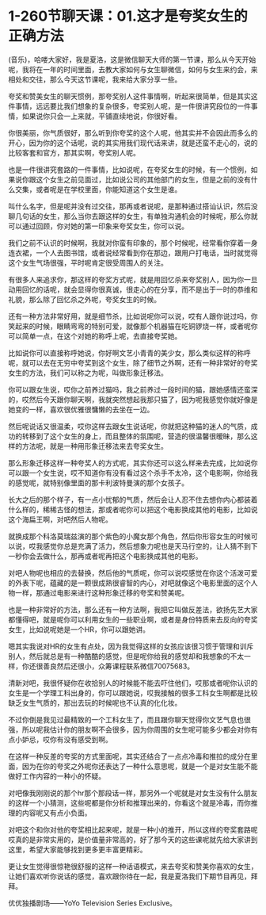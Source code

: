 # 1-260节聊天课：01.这才是夸奖女生的正确方法

(音乐)，哈喽大家好，我是夏洛，这是微信聊天大师的第一节课，那么从今天开始呢，我将在一年的时间里面，去教大家如何与女生聊微信，如何与女生来约会，来相处和交往，那么今天这节课呢，我来给大家分享一些。

夸奖和赞美女生的聊天惯例，那夸奖别人这件事情啊，听起来很简单，但是其实这件事情，远远要比我们想象的复杂很多，夸奖别人呢，是一件很讲究段位的一件事情，如果说你只会一上来就，平铺直续地说，你很好看。

你很美丽，你气质很好，那么听到你夸奖的这个人呢，他其实并不会因此而多么的开心，因为你的这个话呢，说的其实用我们现代话来讲，就是还蛮不走心的，说的比较客套和官方，那其实啊，夸奖别人呢。

也是一件很讲究套路的一件事情，比如说呢，在夸奖女生的时候，有一个惯例，如果说你跟这个女生之前见面过，比如说公司的其他部门的女生，但是之前的没有什么交集，或者呢是在学校里面，你能知道这个女生是谁。

叫什么名字，但是呢并没有过交往，那再或者说呢，是那种通过搭讪认识，然后没聊几句话的女生，那么当你去跟这样的女生，有单独沟通机会的时候呢，那么你就可以通过回顾，你对她的第一印象来夸奖女生，你可以说。

我们之前不认识的时候啊，我就对你蛮有印象的，那个时候呢，经常看你穿着一身连衣裙，一个人去图书馆，或者说经常看到你在那边，跟用户打电话，当时就觉得这个女生气场很强，平时呢肯定很受周围人的关注。

有很多人来追求你，那这样的夸奖方式呢，就是用回忆杀来夸奖别人，因为你一旦动用回忆的话呢，就会显得你很真诚，很走心的在分享，而不是出于一时的恭维和礼貌，那么除了回忆杀之外呢，夸奖女生的时候。

还有一种方法非常好用，就是细节杀，比如说呢你可以说，哎有人跟你说过吗，你笑起来的时候，眼睛弯弯的特别可爱，就像那个机器猫在吃铜锣烧一样，或者呢你可以简单一点，在这个对她的称呼上呢，去直接夸奖她。

比如说你可以直接称呼她说，你好啊文艺小青青的美少女，那么类似这样的称呼呢，就可以去在无穷中夸奖到这个女生，除了细节之外啊，还有一种非常好的夸奖女生的方法，我们可以称之为呢，叫做形象迁移法。

你可以跟女生说，哎你之前养过猫吗，我之前养过一段时间的猫，跟她感情还蛮深的，哎然后今天跟你聊天啊，我就突然想起我那只猫了，因为呢我感觉你就好像是她变的一样，喜欢很优雅很慵懒的去坐在一边。

然后呢说话又很温柔，哎你这样去跟女生说话呢，你就把这种猫的迷人的气质，成功的转移到了这个女生的身上，而且整体的氛围呢，营造的很温馨很暧昧，那么这样的方法呢，就是一种用形象迁移法来去夸奖女生。

那么形象迁移这样一种夸奖人的方式呢，其实你还可以这么样来去完成，比如说你可以跟一个女生说，哎不知道你有没有看过这个杀手不太冷，这个电影啊，你给我的感觉呢，就特别像里面的那卡利波特曼演的那个女孩子。

长大之后的那个样子，有一点小忧郁的气质，然后会让人忍不住去想你内心都装着什么样的，稀稀古怪的想法，那或者呢你可以把这个电影换成其他的电影，比如说这个海扁王啊，对吧然后人物呢。

就换成那个科洛莫瑞兹演的那个紫色的小魔女那个角色，然后你形容女生的时候可以说，哎我感觉你总是充满了活力，然后想象力呢也是天马行空的，让人猜不到下一秒你会去做什么，那再或者呢再把这个电影换成其他的电影。

对吧人物呢也相应的去替换，然后他的气质呢，你可以说哎感觉在你这个活泼可爱的外表下呢，蕴藏的是一颗很成熟很睿智的内心，对吧就像这个电影里面的这个人物一样，那通过电影来进行这种形象迁移的夸奖和赞美呢。

也是一种非常好的方法，那么还有一种方法啊，我把它叫做反差法，欲扬先艺大家都懂得吧，就是呢你可以利用女生的一些职业啊，或者是身份特质来去反向的夸奖女生，比如说呢她是一个HR，你可以跟她讲。

嗯其实我说对HR的女生有点处，因为我觉得这样的女孩应该很习惯于管理和训斥别人，然后就总是有一种酷酷的感觉，但是呢你给我的感觉却和我想象的不太一样，你还很善良然后还很小，众筹课程联系微信70075683。

清新对吧，我很怀疑你在收拾别人的时候能不能去吓住他们，哎那或者呢你认识的女生是一个学理工科出身的，你可以跟她说，哎我接触的很多工科女生啊都是比较缺乏女生气质的，那出去玩的时候呢也不认真的化化妆。

不过你倒是我见过最精致的一个工科女生了，而且跟你聊天觉得你文艺气息也很强，所以呢我估计你的朋友啊不会很多，因为你周围的女生呢可能多少都会对你有点小妒忌，哎你有没有感受到啊。

在这样一种反差的夸奖的方式里面呢，其实还结合了一点点冷毒和推拉的成分在里面，因为在你的夸奖之外呢你还表达了一种什么意思呢，就是一个是对女生能不能做好工作内容的一种小的怀疑。

对吧像我刚刚说的那个hr那个那段话一样，那另外一个呢就是对女生没有什么朋友的这样一个小猜测，这些呢都是你分析和推理出来的，你看这个就是冷毒，而你推理的内容呢又有点小负面。

对吧这个和你对他的夸奖相比起来呢，就是一种小的推开，所以这样的夸奖套路呢哎真的是非常实用的，是价值量非常高的，好了那今天的这些课呢就先给大家讲到这里，希望大家能够找到更多更丰富更精彩。

更让女生觉得很惊艳很舒服的这样一种话语模式，来去夸奖和赞美你喜欢的女生，让她们喜欢听你说话的感觉，喜欢跟你待在一起，我是夏洛我们下期节目再见，拜拜。

优优独播剧场——YoYo Television Series Exclusive。